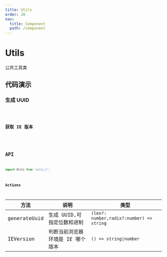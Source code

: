 ```yaml
---
title: Utils
order: 20
nav:
  title: Component
  path: /component
---
```


# Utils

公共工具类

## 代码演示

### 生成 UUID

<code src="./demo/generateUuid.tsx" />

### 获取 IE 版本

<code src="./demo/IEVersion.tsx" />

## API

```typescript
import Utils from 'utils_t';
```

### Actions

| 方法         | 说明                             | 类型                                     |
| ------------ | -------------------------------- | ---------------------------------------- |
| generateUuid | 生成 UUID,可指定位数和进制       | `(len?: number,radix?:number) => string` |
| IEVersion    | 判断当前浏览器环境是 IE 哪个版本 | `() => string\|number`                   |
